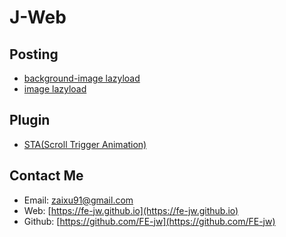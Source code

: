 # **J-Web**

## **Posting**
* [background-image lazyload](posts/bglazy/README.md)
* [image lazyload](posts/220520/README.md)

## **Plugin**
* [STA(Scroll Trigger Animation)](posts/220527/README.md)

## **Contact Me**
* Email: [zaixu91@gmail.com](zaixu91@gmail.com)
* Web: [https://fe-jw.github.io](https://fe-jw.github.io)
* Github: [https://github.com/FE-jw](https://github.com/FE-jw)
